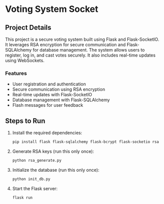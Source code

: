 # Voting System Socket

## Project Details
This project is a secure voting system built using Flask and Flask-SocketIO. It leverages RSA encryption for secure communication and Flask-SQLAlchemy for database management. The system allows users to register, log in, and cast votes securely. It also includes real-time updates using WebSockets.

### Features
- User registration and authentication
- Secure communication using RSA encryption
- Real-time updates with Flask-SocketIO
- Database management with Flask-SQLAlchemy
- Flash messages for user feedback

## Steps to Run
1. Install the required dependencies:
   ```bash
   pip install flask flask-sqlalchemy flask-bcrypt flask-socketio rsa
   ```

2. Generate RSA keys (run this only once):
   ```bash
   python rsa_generate.py
   ```

3. Initialize the database (run this only once):
   ```bash
   python init_db.py
   ```

4. Start the Flask server:
   ```bash
   flask run
   ```
